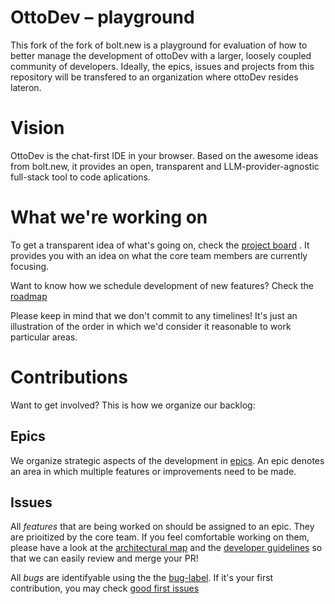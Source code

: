 # OttoDev – playground

This fork of the fork of bolt.new is a playground for evaluation of how to better manage the development of ottoDev with a larger, loosely coupled community of developers.
Ideally, the epics, issues and projects from this repository will be transfered to an organization where ottoDev resides lateron.

# Vision

OttoDev is the chat-first IDE in your browser. Based on the awesome ideas from bolt.new, it provides an open, transparent and LLM-provider-agnostic full-stack tool to code aplications.

# What we're working on

To get a transparent idea of what's going on, check the [project board](https://github.com/users/mrsimpson/projects/2) . It provides you with an idea on what the core team members are currently focusing.

Want to know how we schedule development of new features? Check the [roadmap](https://github.com/users/mrsimpson/projects/2/views/4)

Please keep in mind that we don't commit to any timelines! It's just an illustration of the order in which we'd consider it reasonable to work particular areas.

# Contributions

Want to get involved? This is how we organize our backlog:

## Epics

We organize strategic aspects of the development in [epics](https://github.com/mrsimpson/bolt.new-any-llm/issues?q=is%3Aissue+is%3Aopen+label%3Aepic).
An epic denotes an area in which multiple features or improvements need to be made.

## Issues

All *features* that are being worked on should be assigned to an epic. They are prioitized by the core team. If you feel comfortable working on them, please have a look at the [architectural map](./docs/docs/architecture-map.md) and the [developer guidelines](./docs/docs/developer-guidelines.md) so that we can easily review and merge your PR!

All *bugs* are identifyable using the the [bug-label](https://github.com/mrsimpson/bolt.new-any-llm/labels/bug). If it's your first contribution, you may check [good first issues](https://github.com/mrsimpson/bolt.new-any-llm/labels/good%20first%20issue)
